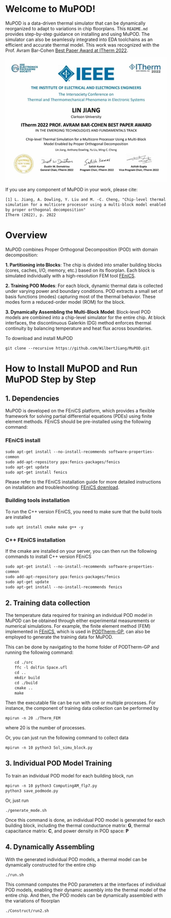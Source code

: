 # Welcome to MuPOD!
MuPOD is a data-driven thermal simulator that can be dynamically reorganized to adapt to variations in chip floorplans.
This `README.md` provides step-by-step guidance on installing and using MuPOD. The simulator can also be seamlessly integrated into EDA toolchains as an efficient and accurate thermal model.
This work was recognized with the Prof. Avram Bar-Cohen [Best Paper Award at ITherm 2022](https://www.ieee-itherm.net/2022-best-paper-winners/).

<p align="center">
  <img src="/Image/BPA.jpg" alt="Best Paper Award" width="600">
</pr>

If you use any component of MuPOD in your work, please cite:

```
[1] L. Jiang, A. Dowling, Y. Liu and M. -C. Cheng, "Chip-level thermal simulation for a multicore processor using a multi-block model enabled by proper orthogonal decomposition"
ITherm (2022), p. 2022
```


# Overview
MuPOD combines Proper Orthogonal Decomposition (POD) with domain decomposition:

**1. Partitioning into Blocks**:
The chip is divided into smaller building blocks (cores, caches, I/O, memory, etc.) based on its floorplan. Each block is simulated individually with a high-resolution FEM tool [FEniCS](https://fenicsproject.org/).

**2. Training POD Modes**:
For each block, dynamic thermal data is collected under varying power and boundary conditions. POD extracts a small set of basis functions (modes) capturing most of the thermal behavior. These modes form a reduced-order model (ROM) for the block.

**3. Dynamically Assembling the Multi-Block Model**:
Block-level POD models are combined into a chip-level simulator for the entire chip. At block interfaces, the discontinuous Galerkin (DG) method enforces thermal continuity by balancing temperature and heat flux across boundaries.

To download and install MuPOD
```
git clone --recursive https://github.com/WilbertJiang/MuPOD.git
```
# How to Install MuPOD and Run MuPOD Step by Step
## 1. Dependencies
MuPOD is developed on the FEniCS platform, which provides a flexible framework for solving partial differential equations (PDEs) using finite element methods. FEniCS should be pre-installed using the following command:  
### FEniCS install
```
sudo apt-get install --no-install-recommends software-properties-common  
sudo add-apt-repository ppa:fenics-packages/fenics  
sudo apt-get update  
sudo apt-get install fenics
```
Please refer to the FEniCS installation guide for more detailed instructions on installation and troubleshooting: [FEniCS download](https://fenicsproject.org/download/.).
### Building tools installation   
To run the C++ version FEniCS, you need to make sure that the build tools are installed
```
sudo apt install cmake make g++ -y
```
### C++ FEniCS installation
If the cmake are installed on your server, you can then run the following commands to install C++ version FEniCS
```
sudo apt-get install --no-install-recommends software-properties-common
sudo add-apt-repository ppa:fenics-packages/fenics
sudo apt-get update
sudo apt-get install --no-install-recommends fenics
```

## 2. Training data collection
The temperature data required for training an individual POD model in MuPOD can be obtained through either experimental measurements or numerical simulations. For example, the finite element method (FEM) implemented in  [FEniCS](https://fenicsproject.org/), which is used in [PODTherm-GP](https://github.com/WilbertJiang/PODTherm_GP), can also be employed to generate the training data for MuPOD. 

This can be done by navigating to the home folder of PODTherm-GP and running the following command:
```
    cd ./src  
    ffc -l dolfin Space.ufl  
    cd ..  
    mkdir build  
    cd ./build  
    cmake ..  
    make 
 ```
 Then the executable file can be run with one or multiple processes. For instance, the component of training data collection can be performed by 
 ```
 mpirun -n 20 ./Therm_FEM
 ```
where 20 is the number of processes. 

Or, you can just run the following command to collect data
```
mpirun -n 10 python3 Sol_simu_block.py
```
## 3. Individual POD Model Training
To train an individual POD model for each building block, run 
```
mpirun -n 10 python3 ComputingAM_flp7.py
python3 save_podmode.py
```
Or, just run 
```
./generate_mode.sh
```
Once this command is done, an individual POD model is generated for each building block, including the thermal conductance matrix: **G**, thermal capacitance matrix: **C**, and power density in POD space: **P**
## 4. Dynamically Assembling
With the generated individual POD models, a thermal model can be dynamically constructed for the entire chip
```
./run.sh
```
This command computes the POD parameters at the interfaces of individual POD models, enabling their dynamic assembly into the thermal model of the entire chip.
And then, the POD models can be dynamically assembled with the variations of floorplan 
```
./Construct/run2.sh
```

